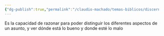 ```yaml
---
{"dg-publish":true,"permalink":"/claudio-machado/temas-biblicos/discernimiento/"}
---
```


Es la capacidad de razonar para poder distinguir los diferentes aspectos de un asunto, y ver dónde está lo bueno y donde esté lo malo 